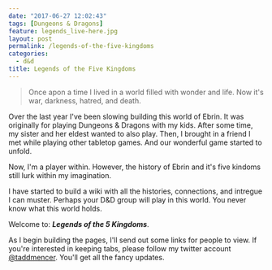 ```yaml
---
date: "2017-06-27 12:02:43"
tags: [Dungeons & Dragons]
feature: legends_live-here.jpg
layout: post
permalink: /legends-of-the-five-kingdoms
categories:
  - d&d
title: Legends of the Five Kingdoms
---
```

> Once apon a time I lived in a world filled with wonder and life. Now it's war, darkness, hatred, and death.

Over the last year I've been slowing building this world of Ebrin. It was originally for playing Dungeons & Dragons with my kids. After some time, my sister and her eldest wanted to also play. Then, I brought in a friend I met while playing other tabletop games. And our wonderful game started to unfold.

Now, I'm a player within. However, the history of Ebrin and it's five kindoms still lurk within my imagination. 

I have started to build a wiki with all the histories, connections, and intregue I can muster. Perhaps your D&D group will play in this world. You never know what this world holds.

Welcome to: 
**_Legends of the 5 Kingdoms_**.

As I begin building the pages, I'll send out some links for people to view. If you're interested in keeping tabs, please follow my twitter account [@taddmencer](https://twitter.com/taddmencer). You'll get all the fancy updates. 
